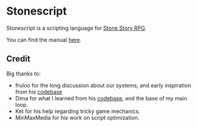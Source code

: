 # Stonescript

Stonescript is a scripting language for [Stone Story RPG](https://store.steampowered.com/app/603390/Stone_Story_RPG/).

You can find the manual [here](https://stonestoryrpg.com/stonescript/manual.html).

## Credit

Big thanks to:

- fruloo for the long discussion about our systems, and early inspiration from his [codebase](https://github.com/bcbays/SSRPGScripts/tree/main)
- Dima for what I learned from his [codebase](https://github.com/livercat/scribble), and the base of my main loop.
- Ket for his help regarding tricky game mechanics.
- MinMaxMedia for his work on script optimization.
